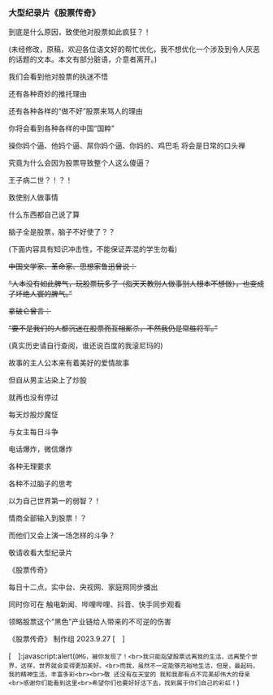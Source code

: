 ### 大型纪录片《股票传奇》

到底是什么原因，致使他对股票如此疯狂？！

(未经修改，原稿，欢迎各位语文好的帮忙优化，我不想优化一个涉及到令人厌恶的话题的文本。本文有部分脏语，介意者离开。)

我们会看到他对股票的执迷不悟

还有各种奇妙的推托理由

还有各种各样的“做不好”股票来骂人的理由

你将会看到各种各样的中国“国粹”

操你妈个逼、他妈个逼、屌你妈个逼、你妈的、鸡巴毛 将会是日常的口头禅

究竟为什么会因为股票导致整个人这么傻逼？

王子病二世？！？！

致使别人做事情

什么东西都自己说了算

脑子全是股票，脑子不好使了？？

(下面内容具有知识冲击性，不能保证弄混的学生勿看)

~~中国文学家、革命家、思想家鲁迅曾说：~~

~~“人本没有如此脾气，玩股票玩多了（指天天教别人做事别人根本不想做），也变成了坏绝人寰的脾气。”~~

~~拿破仑曾言：~~

~~“要不是我们的人都沉迷在股票而互相厮杀，不然我仍是常胜将军。”~~

(真实历史请自行查阅，谁还说百度的我滚尼玛的)

故事的主人公本来有着美好的爱情故事

但自从男主沾染上了炒股

就再也没有停过

每天炒股炒魔怔

与女主每日斗争

电话爆炸，微信爆炸

各种无理要求

各种不过脑子的思考

以为自己世界第一的弱智？！

情商全部输入到股票！？

而他们又会上演一场怎样的斗争？

敬请收看大型纪录片

《股票传奇》

每日十二点，实中台、央视网、家庭网同步播出

同时你可在 触电新闻、哔哩哔哩、抖音、快手同步观看

领略股票这个“黑色”产业链给人带来的不可逆的伤害

《股票传奇》 制作组 2023.9.27 [　]

[　]:javascript:alert(`OMG，被你发现了！<br>我只能指望股票远离我的生活，远离整个世界，这样，世界就会变得更加美好。<br>而我，虽然不一定能够充裕地生活，但是，最起码，我的精神生活，丰富多彩<br><br>敬 还没有在天堂的 我和我那有点不完美却伟大的母亲<br>感谢你们能看到这里<br>希望你们也要好好活下去，找到属于你们自己的彩虹！`)
